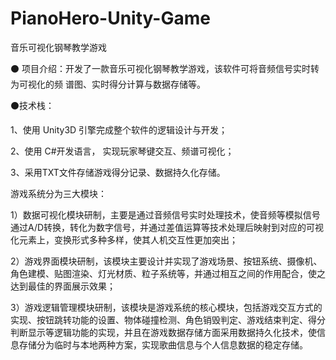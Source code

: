 # PianoHero-Unity-Game
音乐可视化钢琴教学游戏

⚫ 项目介绍：开发了一款音乐可视化钢琴教学游戏，该软件可将音频信号实时转为可视化的频 谱图、实时得分计算与数据存储等。

⚫技术栈：

1、使用 Unity3D 引擎完成整个软件的逻辑设计与开发；

2、使用 C#开发语言， 实现玩家琴键交互、频谱可视化；

3、采用TXT文件存储游戏得分记录、数据持久化存储。

游戏系统分为三大模块：

1）数据可视化模块研制，主要是通过音频信号实时处理技术，使音频等模拟信号通过A/D转换，转化为数字信号，并通过差值运算等技术处理后映射到对应的可视化元素上，变换形式多种多样，使其人机交互性更加突出；

2）游戏界面模块研制，该模块主要设计并实现了游戏场景、按钮系统、摄像机、角色建模、贴图渲染、灯光材质、粒子系统等，并通过相互之间的作用配合，使之达到最佳的界面展示效果；

3）游戏逻辑管理模块研制，该模块是游戏系统的核心模块，包括游戏交互方式的实现、按钮跳转功能的设置、物体碰撞检测、角色销毁判定、游戏结束判定、得分判断显示等逻辑功能的实现，并且在游戏数据存储方面采用数据持久化技术，使信息存储分为临时与本地两种方案，实现歌曲信息与个人信息数据的稳定存储。


